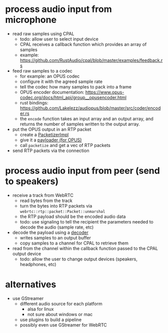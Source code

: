 
# process audio input from microphone
- read raw samples using CPAL
    - todo: allow user to select input device
    - CPAL receives a callback function which provides an array of samples
    - example: https://github.com/RustAudio/cpal/blob/master/examples/feedback.rs
- feed raw samples to a codec
    - for example: an OPUS codec
    - configure it with the agreed sample rate
    - tell the codec how many samples to pack into a frame 
    - OPUS encoder documentation: https://www.opus-codec.org/docs/html_api/group__opusencoder.html
    - rust bindings: https://github.com/Lakelezz/audiopus/blob/master/src/coder/encoder.rs
    - the `encode` function takes an input array and an output array, and returns the number of samples written to the output array. 
- put the OPUS output in an RTP packet
    - create a [PacketizerImpl](https://github.com/webrtc-rs/webrtc/blob/master/rtp/src/packetizer/mod.rs)
    - give it a [payloader (for OPUS)](https://github.com/webrtc-rs/webrtc/blob/master/rtp/src/codecs/opus/mod.rs)
    - call `packetize` and get a vec of RTP packets
- send RTP packets via the connection

# process audio input from peer (send to speakers)
- receive a track from WebRTC
    - read bytes from the track
    - turn the bytes into RTP packets via `webrtc::rtp::packet::Packet::unmarshal`
    - the RTP payload should be the encoded audio data
    - todo: use signaling to tell the recipient the parameters needed to decode the audio (sample rate, etc)
- decode the payload using a [decoder](https://github.com/Lakelezz/audiopus/blob/master/src/coder/decoder.rs)
    - writes samples to an output buffer
    - copy samples to a channel for CPAL to retrieve them 
- read from the channel within the callback function passed to the CPAL output device
    - todo: allow the user to change output devices (speakers, headphones, etc)

# alternatives
- use GStreamer
    - different audio source for each platform
        - alsa for linux
        - not sure about windows or mac
    - use plugins to build a pipeline
    - possibly even use GStreamer for WebRTC
